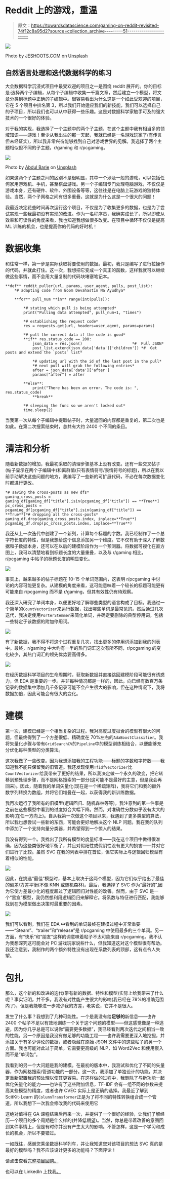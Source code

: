 # Reddit 上的游戏，重温

> 原文：<https://towardsdatascience.com/gaming-on-reddit-revisited-74f12c8a95d2?source=collection_archive---------51----------------------->

![](img/34ca597285b45dec918c33d05b0c640d.png)

Photo by [JESHOOTS.COM](https://unsplash.com/@jeshoots?utm_source=medium&utm_medium=referral) on [Unsplash](https://unsplash.com?utm_source=medium&utm_medium=referral)

## 自然语言处理和迭代数据科学的练习

大会数据科学沉浸式项目中最受欢迎的项目之一是围绕 reddit 展开的。你的目标是:选择两个子编辑，从每个子编辑中收集一千篇文章，然后建立一个模型，将文章分类到标题中正确的子编辑中。很容易看出为什么这是一个如此受欢迎的项目，它在 5 个项目中排名第 3，所以我们开始适应我们的新技能，我们可以选择自己的子项目，所以我们也可以从中获得一些乐趣。这是对数据科学家触手可及的强大技术的一个很好的体验。

对于我的实现，我选择了一个主题中的两个子主题，在这个主题中我有相当多的领域知识——游戏！至少从我出生的那一天起，我就已经是一名游戏玩家了(有传言但未经证实)，所以我非常兴奋能够找到自己对游戏世界的见解。我选择了两个主题相似但不同的子主题，r/gaming 和 r/pcgaming。

![](img/34ecedb751e8580a5aa65db9e0f480fc.png)

Photo by [Abdul Barie](https://unsplash.com/@abdulbarie_91?utm_source=medium&utm_medium=referral) on [Unsplash](https://unsplash.com?utm_source=medium&utm_medium=referral)

如果这两个子主题之间的区别不是很明显，其中一个涉及一般的游戏，可以包括任何家用游戏机、手机，甚至棋盘游戏。另一个子编辑专门处理电脑游戏，不仅仅是游戏本身，还有硬件、软件、外围设备等等，这往往是在电脑上玩游戏的独特体验。当然，两个子网格之间有很多重叠，这就是为什么这是一个很大的问题！

我最近决定花些时间再次运行这个项目，不仅是为了收集更多的数据，也是为了尝试实现一些我最初没有实现的改进。作为一名程序员，我确实成长了，所以即使从效率和可读性的角度来看，我也知道我想做很多改变。在项目中循环不仅仅是提高 ML 训练的机会，也是提高你的代码的好时机！

# 数据收集

和往常一样，第一步是实际获取将要使用的数据。最初，我只是编写了进行拉操作的代码，并就此打住。这一次，我想把它变成一个真正的函数，这样我就可以继续做这些事情，而不会用大量复制的代码块堵塞笔记本。

```
**def** reddit_puller(url, params, user_agent, pulls, post_list):
    *# adapting code from Boom Devahastin Na Ayudhya*

    **for** pull_num **in** range(int(pulls)):

        *# stating which pull is being attempted*
        print("Pulling data attempted", pull_num+1, "times")

        *# establishing the request code*
        res = requests.get(url, headers=user_agent, params=params)

        *# pull the correct data if the code is good*
        **if** res.status_code == 200:
            json_data = res.json()                      *#  Pull JSON*
            post_list.extend(json_data['data']['children']) *#  Get posts and extend the `posts` list* 

            *# updating url with the id of the last post in the pull*
            *# next pull will grab the following entries*
            after = json_data['data']['after']
            params["after"] = after

        **else**:
            print("There has been an error. The code is: ", res.status_code)
            **break**

        *# sleeping the func so we aren't locked out*
        time.sleep(2)
```

当我第一次从每个子编辑中提取帖子时，大量返回的内容都是重复的，第二次也是如此。在第二次搜索结束时，总共有大约 2400 个不同的条目。

# 清洁和分析

随着新数据的增加，我最初采取的清理步骤基本上没有改变。还有一些交叉帖子(帖子显示在两个子编辑中)和离群值(只有表情符号/表情符号的标题)，所以在我以前手动解决这些问题的地方，我编写了一些新的可扩展代码，不必在每次数据变化时都进行更改。

```
*# saving the cross-posts as new dfs*
gaming_cross_posts = gaming_df[gaming_df["title"].isin(pcgaming_df["title"]) == **True**]
pc_cross_posts = pcgaming_df[pcgaming_df["title"].isin(gaming_df["title"]) == **True**]*# dropping all the cross-posts*
gaming_df.drop(gaming_cross_posts.index, inplace=**True**)
pcgaming_df.drop(pc_cross_posts.index, inplace=**True**)
```

我还从上一次迭代中创建了一个新列，计算每个标题的字数。我已经制作了一个总字符长度的特性，但是我想给这个信息添加另一个维度。它不仅有助于深入了解数据和子数据本身，还可以在以后的建模阶段作为一个预测器。将数据可视化在直方图上，我可以清楚地看到标题长度的大量重叠，以及与 r/gaming 相比，r/pcgaming 中帖子的标题长度的明显变化。

![](img/b3ffad764ef07fafb3e8885ebdec5d90.png)

事实上，越来越多的帖子标题在 10-15 个单词范围内，这表明 r/pcgaming 中讨论的内容可能更复杂。从建模的角度来看，这可能意味着一个较长的标题可能更有可能来自 r/pcgaming 而不是 r/gaming，但其有效性仍有待观察。

我还深入研究了单词本身，以便更好地了解哪些类型的语言构成了目标。我通过一个简单的`CountVectorizer`来运行数据，找出哪些单词是最常见的。然后通过几次迭代，我决定使用`PorterStemmer`来简化单词，并确定要删除的典型停用词，包括一些特定于该数据的附加停用词。

![](img/9ccbbb9bf53f16198db21975ef126359.png)

有了新数据，我不得不将这个过程重复几次，找出更多的停用词添加到我的列表中。最终，r/gaming 中大约有一半的热门词汇这次有所不同，r/pcgaming 的变化较少，其热门词汇的领先优势要高得多。

![](img/95394c31e0233587f1f755dff9cb6288.png)

在经历数据科学项目的生命周期时，获取新数据并直接跳回建模阶段可能很有诱惑力，但 EDA 是重要的一步。并非每种情况都是一样的，因此，向已经有数百万条记录的数据集中添加几千条记录可能不会产生很大的影响，但在这种情况下，我将数据加倍，因此可能会有很大的变化。

# 建模

第一次，建模已经是一个相当复杂的过程。我对高度过度拟合的模型有很大的问题，但最终得到了一个方差很低、精确度在 70%左右的`AdaBoostClassifier`。我将矢量化步骤与带有`GridSearchCV`的`Pipeline`中的模型训练相结合，以便能够充分优化每种类型的分类算法。

这次我做了一些改变。因为我想添加我的工程功能——标题的字数和字符数——我知道我不能只保留我的旧管道。我还发现使用`TfidfVectorizer`比`CountVectorizer`给我带来了更好的结果，所以我决定做一个永久的改变，把它转移到预处理步骤，而不是网格搜索的一部分(这可能不是最好的主意，但是我会再回来)。因此，随着我的单词矢量化(现在是一个稀疏矩阵)，我将它们和我的额外数字列转换为数组，并将它们堆叠在一起，以获得我的新训练数据。

我再次运行了我所有的旧模型(逻辑回归、随机森林等等)，我注意到的第一件事是之前在这些模型中看到的过度拟合大幅下降。然而，对准确性分数似乎没有太大的影响(在任一方向上)。自从我第一次做这个项目以来，我遇到了更多类型的算法，所以我也想尝试一些新的东西，可能会更好地解决这个 NLP 问题。我在我的队列中添加了一个支持向量分类器，并希望得到一个惊人的结果。

我没有得到一个。我找出了我所有模型的度量标准——我在这个项目中做得很准确，因为这些类很好地平衡了，并且对假阳性或假阴性没有更大的损害——并对它们进行了比较。虽然 SVC 在我的列表中排在首位，但它实际上与逻辑回归模型有着相似的性能。

![](img/2a616dc57fa6c4ee540a2a581ad7240d.png)

因此，在挑选“最佳”模型时，基本上取决于这两个模型，因为它们似乎给出了最佳的偏差/方差平衡(不像 KNN 或随机森林)。最后，我选择了 SVC 作为“最好的”,因为它使方差最小化的程度超过了逻辑回归对性能的改善。然而，由于 SVC 是一个“黑盒”模型，我仍然想利用逻辑回归来解释它。将系数与特征进行匹配，我能够找到在为模型做出决策时最重要的因素。

![](img/d8b95ac663be99a90d9158eb4e9c13e4.png)

我们可以看到，我们在 EDA 中看到的单词最终在建模过程中非常重要——“Steam”、“trailer”和“release”是 r/pcgaming 中使用最多的三个单词。另一方面，有“快乐”和“朋友”这样的词意味着帖子不太可能来自 r/pcgaming。我不认为我想深究这可能会对 PC 游戏玩家说些什么，但我知道这对这个模型很有帮助。我还注意到，我制作的两个额外特性没有出现在系数列表的顶部，这有点令人失望。

# 包扎

那么，这个新的和改进的迭代(带有新的数据、特性和模型)实际上给我带来了什么呢？事实证明，并不多。我没有对性能产生很大的影响(我已经在 78%的准确范围内了)，但是我能够进一步减少我的方差，老实说，它并不是很大。

发生了什么事？我想到了几种可能性。一个是我没有给**足够的**新信息——也许 2400 个帖子不足以有效地训练一个关于这个问题的模型——但这感觉像是一种逃避，因为你几乎总是可以说你“需要更多数据”，我已经看到两次迭代之间相当一致的性能。另一个原因是我没有做足够的功能工程——也许我需要更深入地挖掘，并添加关于有多少评论的数据，或者隐藏在原始 JSON 文件中的这些帖子的另一个方面。我也可能对此过于简单，它需要更高级的 NLP，如 Word2Vec 和使用嵌入而不是“单词包”。

我看到的另一个大问题是我的建模。在最初的版本中，我测试和优化了不同的矢量器，作为网格搜索/管道功能的一部分。这一次，我添加了单独设计的功能，并决定重新配置我的预处理以使其更容易。在这样做的过程中，我删除了与新功能一起优化矢量化的能力——也许有了这些附加信息，TF-IDF 会有一组不同的参数来提高某些模型的精度，或者也许 CVEC 实际上是正确的选择。我最近了解到 ScitKit-Learn 的`ColumnTransformer`正是为了将不同的特性转换组合成一个管道，所以我想下一次我会修改我的代码来使用它

这绝对值得在 GA 课程结束后再来一次，并提供了一个很好的经验，让我们了解经历一个项目的多个周期是什么样的(并降低期望)。当然，你总是带着改善的意图回到某件事情上，但是有时你并没有产生太大的影响。不管怎样，这是一个学习和成长的机会，所以不要错过。

一如既往，感谢您乘坐数据科学列车，并让我知道您对该项目的想法 SVC 真的是最好的模型吗？我不应该设计更多的功能吗？下面评论！

请点击查看[完整项目回购。](https://github.com/ondovj/subreddit_classification)

也可以在 LinkedIn 上找我[。](https://www.linkedin.com/in/jeremy-ondov/)